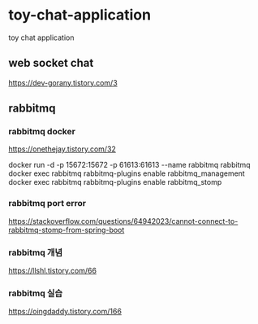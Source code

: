 # toy-chat-application
toy chat application

## web socket chat
https://dev-gorany.tistory.com/3

## rabbitmq 
### rabbitmq docker
https://onethejay.tistory.com/32

docker run -d -p 15672:15672 -p 61613:61613 --name rabbitmq rabbitmq <br>
docker exec rabbitmq rabbitmq-plugins enable rabbitmq_management <br>
docker exec rabbitmq rabbitmq-plugins enable rabbitmq_stomp <br>
### rabbitmq port error
https://stackoverflow.com/questions/64942023/cannot-connect-to-rabbitmq-stomp-from-spring-boot

### rabbitmq 개념
https://llshl.tistory.com/66

### rabbitmq 실습
https://oingdaddy.tistory.com/166 <br>
